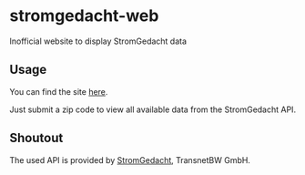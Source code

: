 # stromgedacht-web

Inofficial website to display StromGedacht data

## Usage

You can find the site [here](https://derstimmler.github.io/stromgedacht-web).

Just submit a zip code to view all available data from the StromGedacht API.

## Shoutout

The used API is provided by [StromGedacht](https://www.stromgedacht.de), TransnetBW GmbH.
